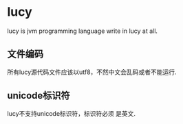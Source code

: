 # lucy

lucy is jvm programming language write in lucy at all.

## 文件编码

所有lucy源代码文件应该以utf8，不然中文会乱码或者不能运行.

## unicode标识符
lucy不支持unicode标识符，标识符必须 是英文.